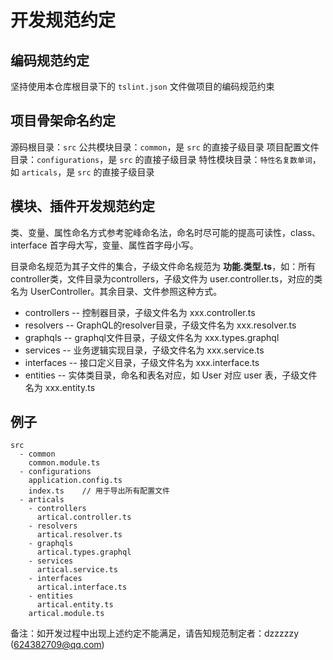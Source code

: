 # 开发规范约定

## 编码规范约定

坚持使用本仓库根目录下的 `tslint.json` 文件做项目的编码规范约束

## 项目骨架命名约定

源码根目录：`src`
公共模块目录：`common`，是 `src` 的直接子级目录
项目配置文件目录：`configurations`，是 `src` 的直接子级目录
特性模块目录：`特性名复数单词`，如 `articals`，是 `src` 的直接子级目录

## 模块、插件开发规范约定

类、变量、属性命名方式参考驼峰命名法，命名时尽可能的提高可读性，class、interface 首字母大写，变量、属性首字母小写。

目录命名规范为其子文件的集合，子级文件命名规范为 **功能.类型.ts**，如：所有controller类，文件目录为controllers，子级文件为 user.controller.ts，对应的类名为 UserController。其余目录、文件参照这种方式。

* controllers       -- 控制器目录，子级文件名为 xxx.controller.ts
* resolvers         -- GraphQL的resolver目录，子级文件名为 xxx.resolver.ts
* graphqls          -- graphql文件目录，子级文件名为 xxx.types.graphql
* services          -- 业务逻辑实现目录，子级文件名为 xxx.service.ts
* interfaces        -- 接口定义目录，子级文件名为 xxx.interface.ts
* entities          -- 实体类目录，命名和表名对应，如 User 对应 user 表，子级文件名为 xxx.entity.ts

## 例子

```none
src
  - common
    common.module.ts
  - configurations
    application.config.ts
    index.ts    // 用于导出所有配置文件
  - articals
    - controllers
      artical.controller.ts
    - resolvers
      artical.resolver.ts
    - graphqls
      artical.types.graphql
    - services
      artical.service.ts
    - interfaces
      artical.interface.ts
    - entities
      artical.entity.ts
    artical.module.ts
```

备注：如开发过程中出现上述约定不能满足，请告知规范制定者：dzzzzzy (624382709@qq.com)